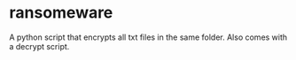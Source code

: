 # ransomeware
A python script that encrypts all txt files in the same folder. Also comes with a decrypt script.

